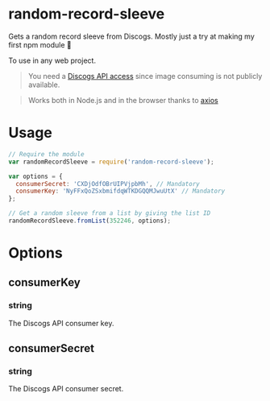 # random-record-sleeve 

Gets a random record sleeve from Discogs.
Mostly just a try at making my first npm module 🎉

To use in any web project.

> You need a [Discogs API access](https://www.discogs.com/settings/developers) since image consuming is not publicly available.

> Works both in Node.js and in the browser thanks to [axios](https://github.com/mzabriskie/axios)

# Usage

```javascript
// Require the module
var randomRecordSleeve = require('random-record-sleeve');

var options = {
  consumerSecret: 'CXDjOdfOBrUIPVjpbMh', // Mandatory
  consumerKey: 'NyFFxQoZSxbmifdqWTKDGQQMJwuUtX' // Mandatory
};

// Get a random sleeve from a list by giving the list ID
randomRecordSleeve.fromList(352246, options);
```

# Options

## consumerKey
### string
The Discogs API consumer key.

## consumerSecret
### string
The Discogs API consumer secret.
